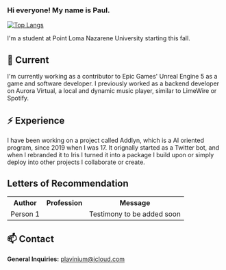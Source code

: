### Hi everyone! My name is Paul.

[![Top Langs](https://github-readme-stats.vercel.app/api/top-langs/?username=lunatrifx)](https://github.com/anuraghazra/github-readme-stats)

I'm a student at Point Loma Nazarene University starting this fall.

## 🔭 Current

I'm currently working as a contributor to Epic Games' Unreal Engine 5 as a game and software developer. I previously worked as a backend developer on Aurora Virtual, a local and dynamic music player, similar to LimeWire or Spotify.

## ⚡️ Experience

I have been working on a project called Addlyn, which is a AI oriented program, since 2019 when I was 17. It orignally started as a Twitter bot, and when I rebranded it to Iris I turned it into a package I build upon or simply deploy into other projects I collaborate or create.


## Letters of Recommendation

<table>
  <tr>
    <th>Author</th>
    <th>Profession</th>
    <th>Message</th>
  </tr>
  <tr>
    <td>Person 1</td></td>
    <td></td>
    <td> Testimony to be added soon</td>
  </tr>
</table>

## 📫 Contact

**General Inquiries:** plavinium@icloud.com


